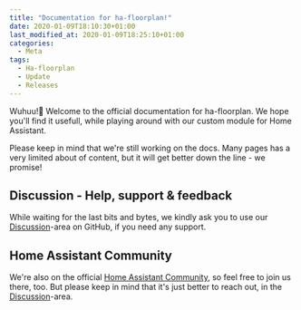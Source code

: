 ```yaml
---
title: "Documentation for ha-floorplan!"
date: 2020-01-09T18:10:30+01:00
last_modified_at: 2020-01-09T18:25:10+01:00
categories:
  - Meta
tags:
  - Ha-floorplan
  - Update
  - Releases
---
```


Wuhuu!🥳 Welcome to the official documentation for ha-floorplan. We hope you'll find it usefull, while playing around with our custom module for Home Assistant.

Please keep in mind that we're still working on the docs. Many pages has a very limited about of content, but it will get better down the line - we promise!

## Discussion - Help, support & feedback

While waiting for the last bits and bytes, we kindly ask you to use our [Discussion][discussion-github]-area on GitHub, if you need any support.


## Home Assistant Community

We're also on the official [Home Assistant Community][homeassistant-community], so feel free to join us there, too. But please keep in mind that it's just better to reach out, in the [Discussion][discussion-github]-area.

[discussion-github]: https://github.com/ExperienceLovelace/ha-floorplan/discussions
[homeassistant-community]: https://community.home-assistant.io/t/floorplan-now-available-as-a-lovelace-card/115489/1
